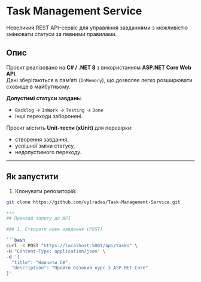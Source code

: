 # Task Management Service

Невеликий REST API-сервіс для управління завданнями з можливістю змінювати статуси за певними правилами.

## Опис

Проєкт реалізовано на **C# / .NET 8** з використанням **ASP.NET Core Web API**.  
Дані зберігаються в пам’яті (`InMemory`), що дозволяє легко розширювати сховище в майбутньому.  

**Допустимі статуси завдань:**  
- `Backlog` → `InWork` → `Testing` → `Done`  
- Інші переходи заборонені.

Проєкт містить **Unit-тести (xUnit)** для перевірки:
- створення завдання,  
- успішної зміни статусу,  
- недопустимого переходу.

---

## Як запустити

1. Клонувати репозиторій:
```bash
git clone https://github.com/vylradas/Task-Management-Service.git

---
## Приклад запиту до API

### 1. Створити нове завдання (POST)

```bash
curl -X POST "https://localhost:5001/api/tasks" \
-H "Content-Type: application/json" \
-d '{
  "title": "Навчити C#",
  "description": "Пройти базовий курс з ASP.NET Core"
}'
